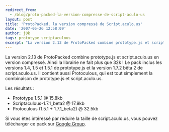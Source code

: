 ```yaml
---
redirect_from:
  - /blog/proto-packed-la-version-compresse-de-script-aculo-us
layout: post
title: 'ProtoPacked, la version compressé de Script.aculo.us'
date: '2007-05-26 12:58:09'
author: j0k
tags: prototype scriptaculous
excerpt: "La version 2.13 de ProtoPacked combine prototype.js et script.aculo.us en version compressé. Ainsi la librairie ne fait plus que 32k !     \nLe pack inclus les versions 1.4, 1.5 et 1.5.1 de prototype.js et la version 1.7.2 bêta 2 de script.aculo.us.   Il contient aussi Protoculous, qui est tout simplement la combinaison de prototype.js et script.aculo.us.       …"
---
```


La version 2.13 de ProtoPacked combine prototype.js et script.aculo.us en version compressé. Ainsi la librairie ne fait plus que 32k !
Le pack inclus les versions 1.4, 1.5 et 1.5.1 de prototype.js et la version 1.7.2 bêta 2 de script.aculo.us.   Il contient aussi Protoculous, qui est tout simplement la combinaison de prototype.js et script.aculo.us.

Les résultats :

 * Prototype 1.5.1 @ 15.8kb
 * Scriptaculous-1.7.1_beta2 @ 17.9kb
 * Protoculous (1.5.1 + 1.7.1_beta2) @ 32.5kb

Si vous êtes intéressé par réduire la taille de script.aculo.us, vous pouvez télécharger ce pack sur [Google Group](http://groups.google.com/group/prototype-core/browse_thread/thread/40e5815f5bc5fba9).
